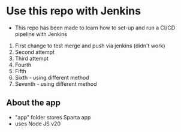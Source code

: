 # Use this repo with Jenkins
* This repo has been made to learn how to set-up and run a CI/CD pipeline with Jenkins
1. First change to test merge and push via jenkins (didn't work)
2. Second attempt
3. Third attempt
4. Fourth
5. Fifth
6. Sixth - using different method
7. Seventh - using different method
## About the app
- "app" folder stores Sparta app
- uses Node JS v20
